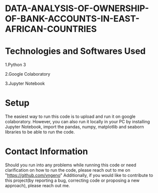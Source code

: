 # DATA-ANALYSIS-OF-OWNERSHIP-OF-BANK-ACCOUNTS-IN-EAST-AFRICAN-COUNTRIES

# Technologies and Softwares Used
1.Python 3

2.Google Colaboratory

3.Jupyter Notebook


# Setup
The easiest way to run this code is to upload and run it on google colaboratory. However, you can also run it locally in your PC by installing Jupyter Notebook, import the pandas, numpy, matplotlib and seaborn libraries to be able to run the code.

# Contact Information
Should you run into any problems while running this code or need clarification on how to run the code, please reach out to me on "https://github.com/vngeno" Additionally, if you would like to contribute to this project(by reporting a bug, correcting code or proposing a new approach), please reach out me.

